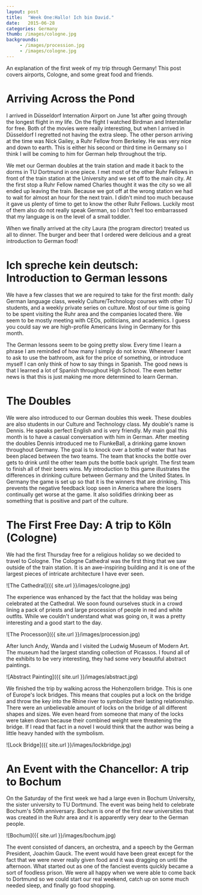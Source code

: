 ```yaml
---
layout: post
title:  "Week One:Hallo! Ich bin David."
date:   2015-06-28 
categories: Germany 
thumb: /images/cologne.jpg
backgrounds:
     - /images/procession.jpg
     - /images/cologne.jpg
---
```


An explanation of the first week of my trip through Germany! This post covers airports, Cologne, and some great food and friends.

# Arriving Across the Pond

I arrived in Düsseldorf Internation Airport on June 1st after going through the longest flight in my life.
On the flight I watched Birdman and Interstellar for free.
Both of the movies were really interesting, but when I arrived in Düsseldorf I regretted not having the extra sleep. 
The other person arriving at the time was Nick Gailey, a Ruhr Fellow from Berkeley.
He was very nice and down to earth.
This is either his second or third time in Germany so I think I will be coming to him for German help throughout the trip.

We met our German doubles at the train station and made it back to the dorms in TU Dortmund in one piece. I met most of the other Ruhr Fellows in front of the train station at the University and we set off to the main city.
At the first stop a Ruhr Fellow named Charles thought it was the city so we all ended up leaving the train. 
Because we got off at the wrong station we had to wait for almost an hour for the next train.
I didn't mind too much because it gave us plenty of time to get to know the other Ruhr Fellows.
Luckily most of them also do not really speak German, so I don't feel too embarrassed that my language is on the level of a small toddler. 

When we finally arrived at the city Laura (the program director) treated us all to dinner. 
The burger and beer that I ordered were delicious and a great introduction to German food!

# Ich spreche kein deutsch: Introduction to German lessons

We have a few classes that we are required to take for the first month: daily German language class, weekly Culture/Technology courses with other TU students, and a weekly private series on culture.
Most of our time is going to be spent visiting the Ruhr area and the companies located there.
We seem to be mostly meeting with CEOs, politicians, and academics.
I guess you could say we are high-profile Americans living in Germany for this month.

The German lessons seem to be going pretty slow. Every time I learn a phrase I am reminded of how many I simply do not know. 
Whenever I want to ask to use the bathroom, ask for the price of something, or introduce myself I can only think of how to say things in Spanish.
The good news is that I learned a lot of Spanish throughout High School.
The even better news is that this is just making me more determined to learn German.

# The Doubles

We were also introduced to our German doubles this week. These doubles are also students in our Culture and Technology class. 
My double's name is Dennis. 
He speaks perfect English and is very friendly.
My main goal this month is to have a casual conversation with him in German.
After meeting the doubles Dennis introduced me to FlunkeBall, a drinking game known throughout Germany. 
The goal is to knock over a bottle of water that has been placed between the two teams. 
The team that knocks the bottle over gets to drink until the other team puts the bottle back upright. 
The first team to finish all of their beers wins.
My introduction to this game illustrates the differences in drinking culture between Germany and the United States. 
In Germany the game is set up so that it is the winners that are drinking. 
This prevents the negative feedback loop seen in America where the losers continually get worse at the game.
It also solidifies drinking beer as something that is positive and part of the culture.

# The First Free Day: A trip to Köln (Cologne)

We had the first Thursday free for a religious holiday so we decided to travel to Cologne.
The Cologne Cathedral was the first thing that we saw outside of the train station. 
It is an awe-inspiring building and it is one of the largest pieces of intricate architecture I have ever seen.

![The Cathedral]({{ site.url }}/images/cologne.jpg)

The experience was enhanced by the fact that the holiday was being celebrated at the Cathedral. 
We soon found ourselves stuck in a crowd lining a pack of priests and large procession of people in red and white outfits.
While we couldn't understand what was going on, it was a pretty interesting and a good start to the day.

![The Processon]({{ site.url }}/images/procession.jpg)

After lunch Andy, Wanda and I visited the Ludwig Museum of Modern Art. 
The museum had the largest standing collection of Picassos. 
I found all of the exhibits to be very interesting, they had some very beautiful abstract paintings.

![Abstract Painting]({{ site.url }}/images/abstract.jpg)

We finished the trip by walking across the Hohenzollern bridge.
This is one of Europe's lock bridges.
This means that couples put a lock on the bridge and throw the key into the Rhine river to symbolize their lasting relationship.
There were an unbelievable amount of locks on the bridge of all different shapes and sizes.
We even heard from someone that many of the locks were taken down because their combined weight were threatening the bridge.
If I read that fact in a novel I would think that the author was being a little heavy handed with the symbolism.

![Lock Bridge]({{ site.url }}/images/lockbridge.jpg)

# An Event with the Chancellor: A trip to Bochum

On the Saturday of the first week we had a large even in Bochum University, the sister university to TU Dortmund. 
The event was being held to celebrate Bochum's 50th anniversary. 
Bochum is one of the first _new_ universities that was created in the Ruhr area and it is apparently very dear to the German people.

![Bochum]({{ site.url }}/images/bochum.jpg)

The event consisted of dancers, an orchestra, and a speech by the German President, Joachim Gauck. 
The event would have been great except for the fact that we were never really given food and it was dragging on until the afternoon. 
What started out as one of the fanciest events quickly became a sort of foodless prison.
We were all happy when we were able to come back to Dortmund so we could start our real weekend, catch up on some much needed sleep, and finally go food shopping.

